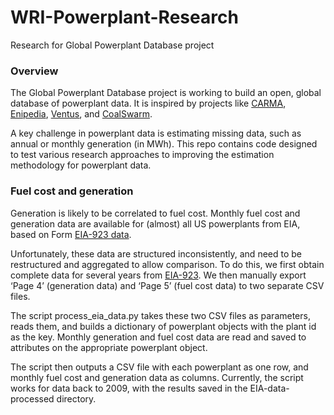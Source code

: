 # WRI-Powerplant-Research
Research for Global Powerplant Database project

### Overview ###

The Global Powerplant Database project is working to build an open, global database of powerplant data. It is inspired by projects like [CARMA](http://carma.org), [Enipedia](http://enipedia.tudelft.nl/wiki/Main_Page), [Ventus](http://ventus.project.asu.edu/), and [CoalSwarm](http://coalswarm.org/). 

A key challenge in powerplant data is estimating missing data, such as annual or monthly generation (in MWh). This repo contains code designed to test various research approaches to improving the estimation methodology for powerplant data.

### Fuel cost and generation ###

Generation is likely to be correlated to fuel cost. Monthly fuel cost and generation data are available for (almost) all US powerplants from EIA, based on Form [EIA-923 data](https://www.eia.gov/electricity/data/eia923/). 

Unfortunately, these data are structured inconsistently, and need to be restructured and aggregated to allow comparison. To do this, we first obtain complete data for several years from [EIA-923](https://www.eia.gov/electricity/data/eia923/). We then manually export ‘Page 4’ (generation data) and ‘Page 5’ (fuel cost data) to two separate CSV files.

The script process_eia_data.py takes these two CSV files as parameters, reads them, and builds a dictionary of powerplant objects with the plant id as the key. Monthly generation and fuel cost data are read and saved to attributes on the appropriate powerplant object. 

The script then outputs a CSV file with each powerplant as one row, and monthly fuel cost and generation data as columns. Currently, the script works for data back to 2009, with the results saved in the EIA-data-processed directory.


